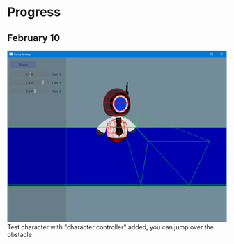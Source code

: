 # Progress

## February 10
![Screenshot 01](progress/screenshot01.png)
Test character with "character controller" added, you can jump over the obstacle
